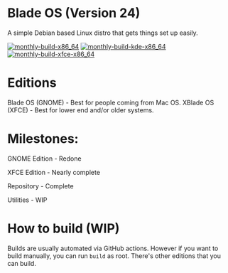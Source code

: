 # Blade OS (Version 24)
A simple Debian based Linux distro that gets things set up easily.

[![monthly-build-x86_64](https://github.com/Blade-OS/os/actions/workflows/build_monthly.yml/badge.svg)](https://github.com/Blade-OS/os/actions/workflows/build_monthly.yml) [![monthly-build-kde-x86_64](https://github.com/Blade-OS/os/actions/workflows/build_k_monthly.yml/badge.svg)](https://github.com/Blade-OS/os/actions/workflows/build_k_monthly.yml) [![monthly-build-xfce-x86_64](https://github.com/Blade-OS/os/actions/workflows/build_x_monthly.yml/badge.svg)](https://github.com/Blade-OS/os/actions/workflows/build_x_monthly.yml)

# Editions
Blade OS (GNOME) - Best for people coming from Mac OS.
XBlade OS (XFCE) - Best for lower end and/or older systems.

# Milestones:
GNOME Edition - Redone

XFCE Edition - Nearly complete

Repository - Complete

Utilities - WIP

# How to build (WIP)
Builds are usually automated via GitHub actions. However if you want to build manually, you can run ```build``` as root. There's other editions that you can build.
